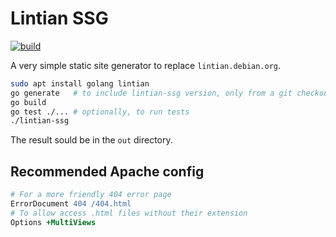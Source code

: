 # Lintian SSG

[![build][build-img]][build-url]

A very simple static site generator to replace `lintian.debian.org`.

```sh
sudo apt install golang lintian
go generate   # to include lintian-ssg version, only from a git checkout
go build
go test ./... # optionally, to run tests
./lintian-ssg
```

The result sould be in the `out` directory.

## Recommended Apache config

```apache
# For a more friendly 404 error page
ErrorDocument 404 /404.html
# To allow access .html files without their extension
Options +MultiViews
```

[build-img]: https://github.com/n-peugnet/lintian-ssg/actions/workflows/build.yml/badge.svg
[build-url]: https://github.com/n-peugnet/lintian-ssg/actions/workflows/build.yml
